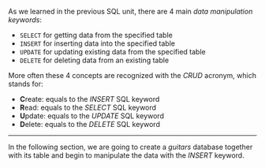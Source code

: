 As we learned in the previous SQL unit, there are 4 main _data manipulation keywords_: 

- `SELECT` for getting data from the specified table
- `INSERT` for inserting data into the specified table
- `UPDATE` for updating existing data from the specified table
- `DELETE` for deleting data from an existing table

More often these 4 concepts are recognized with the _CRUD_ acronym, which stands for: 

- **C**reate: equals to the _INSERT_ SQL keyword
- **R**ead: equals to the _SELECT_ SQL keyword
- **U**pdate: equals to the _UPDATE_ SQL keyword
- **D**elete: equals to the _DELETE_ SQL keyword

--- 

In the following section, we are going to create a _guitars_ database together with its table and begin to manipulate the data with the _INSERT_ keyword.